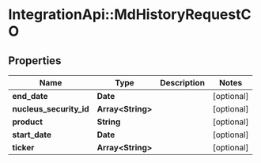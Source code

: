 # IntegrationApi::MdHistoryRequestCO

## Properties
Name | Type | Description | Notes
------------ | ------------- | ------------- | -------------
**end_date** | **Date** |  | [optional] 
**nucleus_security_id** | **Array&lt;String&gt;** |  | [optional] 
**product** | **String** |  | [optional] 
**start_date** | **Date** |  | [optional] 
**ticker** | **Array&lt;String&gt;** |  | [optional] 


